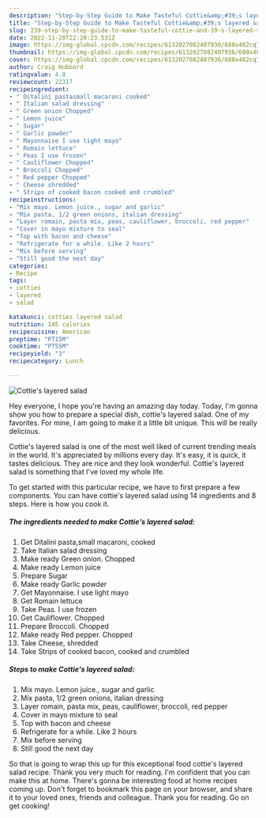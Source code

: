 ```yaml
---
description: "Step-by-Step Guide to Make Tasteful Cottie&amp;#39;s layered salad"
title: "Step-by-Step Guide to Make Tasteful Cottie&amp;#39;s layered salad"
slug: 239-step-by-step-guide-to-make-tasteful-cottie-and-39-s-layered-salad
date: 2022-11-20T22:20:23.531Z
image: https://img-global.cpcdn.com/recipes/6132027082407936/680x482cq70/cotties-layered-salad-recipe-main-photo.jpg
thumbnail: https://img-global.cpcdn.com/recipes/6132027082407936/680x482cq70/cotties-layered-salad-recipe-main-photo.jpg
cover: https://img-global.cpcdn.com/recipes/6132027082407936/680x482cq70/cotties-layered-salad-recipe-main-photo.jpg
author: Craig Hubbard
ratingvalue: 4.8
reviewcount: 22317
recipeingredient:
- " Ditalini pastasmall macaroni cooked"
- " Italian salad dressing"
- " Green onion Chopped"
- " Lemon juice"
- " Sugar"
- " Garlic powder"
- " Mayonnaise I use light mayo"
- " Romain lettuce"
- " Peas I use frozen"
- " Cauliflower Chopped"
- " Broccoli Chopped"
- " Red pepper Chopped"
- " Cheese shredded"
- " Strips of cooked bacon cooked and crumbled"
recipeinstructions:
- "Mix mayo. Lemon juice., sugar and garlic"
- "Mix pasta, 1/2 green onions, italian dressing"
- "Layer romain, pasta mix, peas, cauliflower, broccoli, red pepper"
- "Cover in mayo mixture to seal"
- "Top with bacon and cheese"
- "Refrigerate for a while. Like 2 hours"
- "Mix before serving"
- "Still good the next day"
categories:
- Recipe
tags:
- cotties
- layered
- salad

katakunci: cotties layered salad 
nutrition: 145 calories
recipecuisine: American
preptime: "PT15M"
cooktime: "PT55M"
recipeyield: "3"
recipecategory: Lunch

---
```



![Cottie&#39;s layered salad](https://img-global.cpcdn.com/recipes/6132027082407936/680x482cq70/cotties-layered-salad-recipe-main-photo.jpg)

Hey everyone, I hope you're having an amazing day today. Today, I'm gonna show you how to prepare a special dish, cottie&#39;s layered salad. One of my favorites. For mine, I am going to make it a little bit unique. This will be really delicious.

Cottie&#39;s layered salad is one of the most well liked of current trending meals in the world. It's appreciated by millions every day. It's easy, it is quick, it tastes delicious. They are nice and they look wonderful. Cottie&#39;s layered salad is something that I've loved my whole life.




To get started with this particular recipe, we have to first prepare a few components. You can have cottie&#39;s layered salad using 14 ingredients and 8 steps. Here is how you cook it.

<!--inarticleads1-->

##### The ingredients needed to make Cottie&#39;s layered salad:

1. Get  Ditalini pasta,small macaroni, cooked
1. Take  Italian salad dressing
1. Make ready  Green onion. Chopped
1. Make ready  Lemon juice
1. Prepare  Sugar
1. Make ready  Garlic powder
1. Get  Mayonnaise. I use light mayo
1. Get  Romain lettuce
1. Take  Peas. I use frozen
1. Get  Cauliflower. Chopped
1. Prepare  Broccoli. Chopped
1. Make ready  Red pepper. Chopped
1. Take  Cheese, shredded
1. Take  Strips of cooked bacon, cooked and crumbled




<!--inarticleads2-->

##### Steps to make Cottie&#39;s layered salad:

1. Mix mayo. Lemon juice., sugar and garlic
1. Mix pasta, 1/2 green onions, italian dressing
1. Layer romain, pasta mix, peas, cauliflower, broccoli, red pepper
1. Cover in mayo mixture to seal
1. Top with bacon and cheese
1. Refrigerate for a while. Like 2 hours
1. Mix before serving
1. Still good the next day




So that is going to wrap this up for this exceptional food cottie&#39;s layered salad recipe. Thank you very much for reading. I'm confident that you can make this at home. There's gonna be interesting food at home recipes coming up. Don't forget to bookmark this page on your browser, and share it to your loved ones, friends and colleague. Thank you for reading. Go on get cooking!
